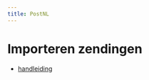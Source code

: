 ```yaml
---
title: PostNL
---
```


# Importeren zendingen
* [handleiding](https://www.postnl.nl/businessportal/Images/handleiding-pakketzendingen-importeren-postnl-jan2017_tcm15-65852.pdf)



